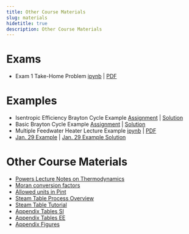 ```yaml
---
title: Other Course Materials
slug: materials
hidetitle: true
description: Other Course Materials
---
```


# Exams

- Exam 1 Take-Home Problem [ipynb](/course-materials/exams/exam-1/exam-1-problem.zip) | [PDF](/course-materials/exams/exam-1/exam-1-problem.pdf)

# Examples

- Isentropic Efficiency Brayton Cycle Example [Assignment](/course-materials/worksheets/ch-9/isen-eff-brayton-cycle.pdf) | [Solution](/course-materials/worksheets/ch-9/isen-eff-brayton-cycle-soln.pdf)
- Basic Brayton Cycle Example [Assignment](/course-materials/worksheets/ch-9/basic-brayton-cycle.pdf) | [Solution](/course-materials/worksheets/ch-9/basic-brayton-cycle-soln.pdf)
- Multiple Feedwater Heater Lecture Example [ipynb](/course-materials/multiple-feedwater-heater-example.zip) | [PDF](/course-materials/multiple-feedwater-heater-example.pdf)
- [Jan. 29 Example](/course-materials/homework-4-7.zip) | [Jan. 29 Example Solution](/course-materials/homework-4-7-soln.zip)

# Other Course Materials

- [Powers Lecture Notes on Thermodynamics](/course-materials/notes.pdf)
- [Moran conversion factors](/course-materials/Moran_conversion_factors.pdf)
- [Allowed units in Pint](/course-materials/pint-conversions.pdf)
- [Steam Table Process Overview](/course-materials/steam-table-process-overview.pdf)
- [Steam Table Tutorial](/course-materials/steam-table-tutorial.pptx)
- [Appendix Tables SI](/course-materials/Appendix-Tables-SI.pdf)
- [Appendix Tables EE](/course-materials/Appendix-Tables-EE.pdf)
- [Appendix Figures](/course-materials/Appendix-Figures.pdf)
